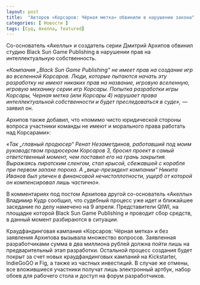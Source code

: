```yaml
---
layout: post
title:  "Авторов «Корсаров: Чёрная метка» обвинили в нарушении закона"
categories: [ Новости ]
tags: [Суд, Акелла, featured]
---
```

Со-основатель «Акеллы» и создатель серии Дмитрий Архипов обвинил студию Black Sun Game Publishing в нарушении прав на интеллектуальную собственность.

*«Компания „Black Sun Game Publishing“ не имеет прав на создание игр во вселенной Корсаров. Люди, которые пытаются начать эту разработку не имеют никаких прав на название, игровую вселенную, игровую механику серии игр Корсары. Попытка разработки игры Корсары, Черная метка (или Корсары 4) нарушает права интеллектуальной собственности и будет преследоваться в суде»,* — заявил он. 

Архипов также добавил, что «помимо чисто юридической стороны вопроса участники команды не имеют и морального права работать над Корсарами»: 

*«Так „главный продюсер“ Ренат Незаметдинов, работавший под моим руководством продюсером Корсаров 3, бросил проект в самый ответственный момент, чем поставил его на грань закрытия. Выражаясь пиратским сленгом, стал крысой, сбежавшей с корабля при первом запахе пороха. А „вице-президент компании“ Никита Иванов был уличен в финансовой нечистоплотности, ущерб от которой он компенсировал лишь частично».*


В комментариях под постом Архипова другой со-основатель «Акеллы» Владимир Кудр сообщил, что судебный процесс уже идет и ближайшее заседание по делу намечено на 9 апреля. Представители QIWI, на площадке которой Black Sun Game Publishing и проводит сбор средств, в данный момент разбираются в ситуации. 

Краудфандинговая кампания «Корсаров: Чёрная метка» и без заявления Архипова вызывала множество вопросов. Заявленная разработчиками сумма в два миллиона рублей должна пойти лишь на предварительный этап разработки. Остальной процесс создания будет покрыт за счет новых краудфандинговых кампаний на Kickstarter, IndieGoGO и Fig, а также из частных инвестиций. В случае же отмены, все вложившиеся участники получат лишь электронный артбук, набор обоев для рабочего стола и доступ на форум разработчиков.